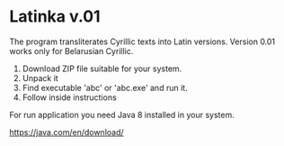 # Latinka v.01

The program transliterates Cyrillic texts into Latin versions.
Version 0.01 works only for Belarusian Cyrillic.

1) Download ZIP file suitable for your system.
2) Unpack it
3) Find executable 'abc' or 'abc.exe' and run it.
4) Follow inside instructions

For run application you need Java 8 installed in your system.

https://java.com/en/download/


